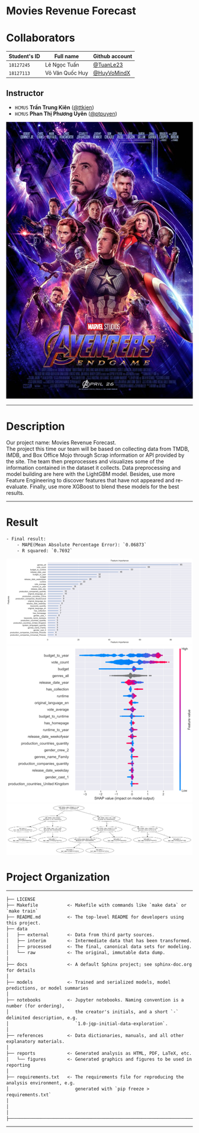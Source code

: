 Movies Revenue Forecast
==============================

# Collaborators
| Student's ID | Full name | Github account|
| ----------- | ----------- | -------------|
| `18127245`    | Lê Ngọc Tuấn| [@TuanLe23](https://github.com/Tuan-Lee-23)|
| `18127113`   | Võ Văn Quốc Huy |[@HuyVoMindX](https://github.com/HuyVoMindX)|   

## Instructor
- `HCMUS` **Trần Trung Kiên** ([@ttkien](ttkien@fit.hcmus.edu.vn))
- `HCMUS` **Phan Thị Phương Uyên** ([@ptpuyen](ptpuyen@fit.hcmus.edu.vn))

![End semester](https://github.com/Tuan-Lee-23/Data-Science-Final-Project/blob/main/posterfilm.jpg)

---
<div style="page-break-after: always"></div>

# Description
Our project name: Movies Revenue Forecast.  
The project this time our team will be based on collecting data from TMDB, IMDB, and Box Office Mojo through Scrap information or API provided by the site. The team then preprocesses and visualizes some of the information contained in the dataset it collects. Data preprocessing and model building are here with the LightGBM model. Besides, use more Feature Engineering to discover features that have not appeared and re-evaluate. Finally, use more XGBoost to blend these models for the best results.

---
<div style="page-break-after: always"></div>

# Result
    - Final result:
        - MAPE(Mean Absolute Percentage Error): `0.06873`  
        - R squared: `0.7692`
![final_result](https://github.com/Tuan-Lee-23/Data-Science-Final-Project/blob/main/reports/Final_result.png)
![shap](https://github.com/Tuan-Lee-23/Data-Science-Final-Project/blob/main/reports/SHAP.png)
![tree](https://github.com/Tuan-Lee-23/Data-Science-Final-Project/blob/main/reports/Tree.png)


# Project Organization
------------

    ├── LICENSE
    ├── Makefile           <- Makefile with commands like `make data` or `make train`
    ├── README.md          <- The top-level README for developers using this project.
    ├── data
    │   ├── external       <- Data from third party sources.
    │   ├── interim        <- Intermediate data that has been transformed.
    │   ├── processed      <- The final, canonical data sets for modeling.
    │   └── raw            <- The original, immutable data dump.
    │
    ├── docs               <- A default Sphinx project; see sphinx-doc.org for details
    │
    ├── models             <- Trained and serialized models, model predictions, or model summaries
    │
    ├── notebooks          <- Jupyter notebooks. Naming convention is a number (for ordering),
    │                         the creator's initials, and a short `-` delimited description, e.g.
    │                         `1.0-jqp-initial-data-exploration`.
    │
    ├── references         <- Data dictionaries, manuals, and all other explanatory materials.
    │
    ├── reports            <- Generated analysis as HTML, PDF, LaTeX, etc.
    │   └── figures        <- Generated graphics and figures to be used in reporting
    │
    ├── requirements.txt   <- The requirements file for reproducing the analysis environment, e.g.
    │                         generated with `pip freeze > requirements.txt`
    │
    │
    │
    ├─────────────────────────────────────────────────────────────────────────────────────────────────


--------
